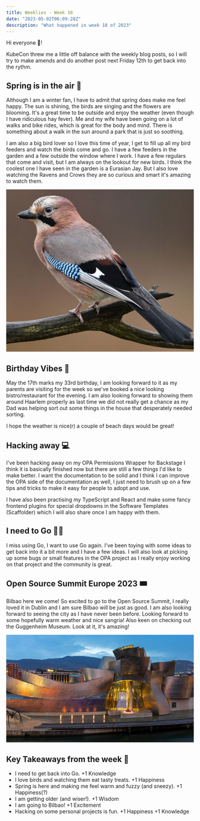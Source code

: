 ```yaml
---
title: Weeklies - Week 18
date: "2023-05-02T06:09:28Z"
description: "What happened in week 18 of 2023"
---
```


Hi everyone 👋!

KubeCon threw me a little off balance with the weekly blog posts, so I will try to make amends and do another post next Friday 12th to get back into the rythm.


## Spring is in the air 🌸

Although I am a winter fan, I have to admit that spring does make me feel happy. The sun is shining, the birds are singing and the flowers are blooming. It's a great time to be outside and enjoy the weather (even though I have ridiculous hay fever). Me and my wife have been going on a lot of walks and bike rides, which is great for the body and mind. There is something about a walk in the sun around a park that is just so soothing.

I am also a big bird lover so I love this time of year, I get to fill up all my bird feeders and watch the birds come and go. I have a few feeders in the garden and a few outside the window where I work. I have a few regulars that come and visit, but I am always on the lookout for new birds. I think the coolest one I have seen in the garden is a Eurasian Jay. But I also love watching the Ravens and Crows they are so curious and smart it's amazing to watch them.

![Eurasian Jay](./eurj.png)

## Birthday Vibes 🎂

May the 17th marks my 33rd birthday, I am looking forward to it as my parents are visiting for the week so we've booked a nice looking bistro/restaurant for the evening. I am also looking forward to showing them around Haarlem properly as last time we did not really get a chance as my Dad was helping sort out some things in the house that desperately needed sorting. 

I hope the weather is nice(r) a couple of beach days would be great!

## Hacking away 💻

I've been hacking away on my OPA Permissions Wrapper for Backstage I think it is basically finished now but there are still a few things I'd like to make better. I want the documentation to be solid and I think I can improve the OPA side of the documentation as well, I just need to brush up on a few tips and tricks to make it easy for people to adopt and use.

I have also been practising my TypeScript and React and make some fancy frontend plugins for special dropdowns in the Software Templates (Scaffolder) which I will also share once I am happy with them.

## I need to Go 👨‍💻

I miss using Go, I want to use Go again. I've been toying with some ideas to get back into it a bit more and I have a few ideas. I will also look at picking up some bugs or small features in the OPA project as I really enjoy working on that project and the community is great.

## Open Source Summit Europe 2023 🎟

Bilbao here we come! So excited to go to the Open Source Summit, I really loved it in Dublin and I am sure Bilbao will be just as good. I am also looking forward to seeing the city as I have never been before. Looking forward to some hopefully warm weather and nice sangria! Also keen on checking out the Guggenheim Museum. Look at it, it's amazing!

![Guggenheim Museum](./gugm.png)

## Key Takeaways from the week 🤔

- I need to get back into Go. +1 Knowledge
- I love birds and watching them eat tasty treats. +1 Happiness
- Spring is here and making me feel warm and fuzzy (and sneezy). +1 Happiness(?)
- I am getting older (and wiser!). +1 Wisdom
- I am going to Bilbao! +1 Excitement
- Hacking on some personal projects is fun. +1 Happiness +1 Knowledge